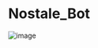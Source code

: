 # Nostale_Bot


![image](https://github.com/wojtas99/Nostale_Bot/assets/104061941/be414a0a-15b7-4c39-89d6-ace7bf9571da)
